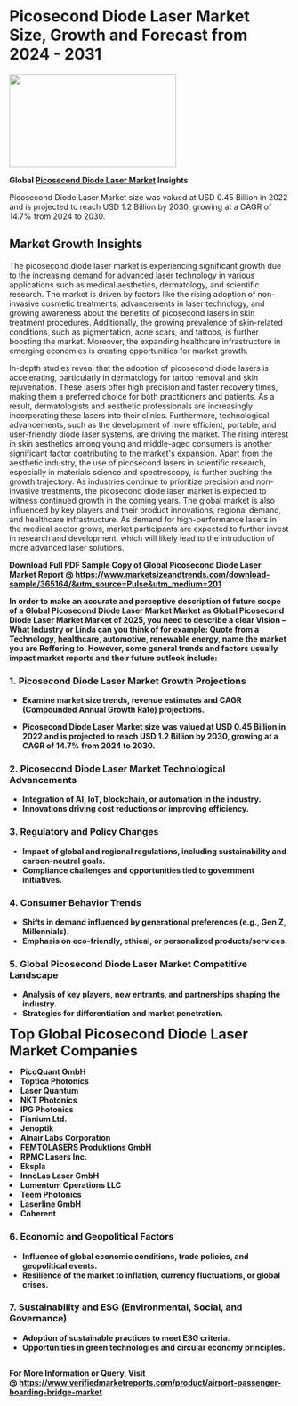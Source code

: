 <H1>Picosecond Diode Laser Market Size, Growth and Forecast from 2024 - 2031</H1><img class="aligncenter size-medium wp-image-584254" src="https://thirdeyenews.in/wp-content/uploads/2024/09/Global-Market-Research-300x168.jpeg" alt="" width="300" height="168" /><p><strong>Global&nbsp;<a href="https://www.marketsizeandtrends.com/download-sample/365164/&amp;utm_source=Pulse&amp;utm_medium=201">Picosecond Diode Laser Market</a> Insights</strong></p><p>Picosecond Diode Laser Market size was valued at USD 0.45 Billion in 2022 and is projected to reach USD 1.2 Billion by 2030, growing at a CAGR of 14.7% from 2024 to 2030.</p><p><h2>Market Growth Insights</h2> <p>The picosecond diode laser market is experiencing significant growth due to the increasing demand for advanced laser technology in various applications such as medical aesthetics, dermatology, and scientific research. The market is driven by factors like the rising adoption of non-invasive cosmetic treatments, advancements in laser technology, and growing awareness about the benefits of picosecond lasers in skin treatment procedures. Additionally, the growing prevalence of skin-related conditions, such as pigmentation, acne scars, and tattoos, is further boosting the market. Moreover, the expanding healthcare infrastructure in emerging economies is creating opportunities for market growth.</p> <p><strong></strong></p> <p>In-depth studies reveal that the adoption of picosecond diode lasers is accelerating, particularly in dermatology for tattoo removal and skin rejuvenation. These lasers offer high precision and faster recovery times, making them a preferred choice for both practitioners and patients. As a result, dermatologists and aesthetic professionals are increasingly incorporating these lasers into their clinics. Furthermore, technological advancements, such as the development of more efficient, portable, and user-friendly diode laser systems, are driving the market. The rising interest in skin aesthetics among young and middle-aged consumers is another significant factor contributing to the market's expansion. Apart from the aesthetic industry, the use of picosecond lasers in scientific research, especially in materials science and spectroscopy, is further pushing the growth trajectory. As industries continue to prioritize precision and non-invasive treatments, the picosecond diode laser market is expected to witness continued growth in the coming years. The global market is also influenced by key players and their product innovations, regional demand, and healthcare infrastructure. As demand for high-performance lasers in the medical sector grows, market participants are expected to further invest in research and development, which will likely lead to the introduction of more advanced laser solutions.</p> <p><strong></p><p><span class=""><strong>Download Full PDF Sample Copy of Global Picosecond Diode Laser Market Report</strong> @ <a href="https://www.marketsizeandtrends.com/download-sample/365164/&amp;utm_source=Pulse&amp;utm_medium=201" target="_blank">https://www.marketsizeandtrends.com/download-sample/365164/&amp;utm_source=Pulse&amp;utm_medium=201</a></span></p><p>In order to make an accurate and perceptive description of future scope of a Global&nbsp;Picosecond Diode Laser Market Market as Global&nbsp;Picosecond Diode Laser Market Market of 2025, you need to describe a clear Vision &ndash; What Industry or Linda can you think of for example: Quote from a Technology, healthcare, automotive, renewable energy, name the market you are Reffering to. However, some general trends and factors usually impact market reports and their future outlook include:</p><h3>1.&nbsp;<strong>Picosecond Diode Laser Market Growth Projections</strong></h3><ul><li>Examine market size trends, revenue estimates and CAGR (Compounded Annual Growth Rate) projections.</li><li><p>Picosecond Diode Laser Market size was valued at USD 0.45 Billion in 2022 and is projected to reach USD 1.2 Billion by 2030, growing at a CAGR of 14.7% from 2024 to 2030.</p></li></ul><h3>2.&nbsp;<strong>Picosecond Diode Laser Market Technological Advancements</strong></h3><ul><li>Integration of AI, IoT, blockchain, or automation in the industry.</li><li>Innovations driving cost reductions or improving efficiency.</li></ul><h3>3.&nbsp;<strong>Regulatory and Policy Changes</strong></h3><ul><li>Impact of global and regional regulations, including sustainability and carbon-neutral goals.</li><li>Compliance challenges and opportunities tied to government initiatives.</li></ul><h3>4.&nbsp;<strong>Consumer Behavior Trends</strong></h3><ul><li>Shifts in demand influenced by generational preferences (e.g., Gen Z, Millennials).</li><li>Emphasis on eco-friendly, ethical, or personalized products/services.</li></ul><h3>5.&nbsp;<strong>Global Picosecond Diode Laser Market Competitive Landscape</strong></h3><ul><li>Analysis of key players, new entrants, and partnerships shaping the industry.</li><li>Strategies for differentiation and market penetration.</li></ul><p data-pm-slice="1 1 []"><span style="color: inherit; font-family: inherit; font-size: 25px;">Top Global Picosecond Diode Laser Market Companies</span></p><div class="" data-test-id=""><p><li>PicoQuant GmbH</li><li> Toptica Photonics</li><li> Laser Quantum</li><li> NKT Photonics</li><li> IPG Photonics</li><li> Fianium Ltd.</li><li> Jenoptik</li><li> Alnair Labs Corporation</li><li> FEMTOLASERS Produktions GmbH</li><li> RPMC Lasers Inc.</li><li> Ekspla</li><li> InnoLas Laser GmbH</li><li> Lumentum Operations LLC</li><li> Teem Photonics</li><li> Laserline GmbH</li><li> Coherent</li></p></div><h3>6.&nbsp;<strong>Economic and Geopolitical Factors</strong></h3><ul><li>Influence of global economic conditions, trade policies, and geopolitical events.</li><li>Resilience of the market to inflation, currency fluctuations, or global crises.</li></ul><h3>7.&nbsp;<strong>Sustainability and ESG (Environmental, Social, and Governance)</strong></h3><ul><li>Adoption of sustainable practices to meet ESG criteria.</li><li>Opportunities in green technologies and circular economy principles.</li></ul><h2><strong style="font-size: 14px;">For More Information or Query, Visit @&nbsp;</strong><a style="background-color: #ffffff; font-size: 14px;" href="https://www.marketsizeandtrends.com/report/picosecond-diode-laser-market/" target="_blank">https://www.verifiedmarketreports.com/product/airport-passenger-boarding-bridge-market</a></h2>
